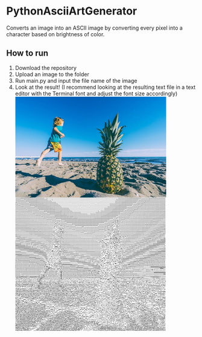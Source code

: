 # PythonAsciiArtGenerator
Converts an image into an ASCII image by converting every pixel into a character based on brightness of color.
## How to run
1. Download the repository
2. Upload an image to the folder
3. Run main.py and input the file name of the image
4. Look at the result! (I recommend looking at the resulting text file in a text editor with the Terminal font and adjust the font size accordingly)<br>
<img src="example-image.jpg" width="400" height="auto" style="float:left"><img src="intoASCII.JPG" width="400" height="auto">
